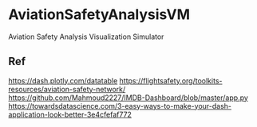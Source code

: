 # AviationSafetyAnalysisVM
Aviation Safety Analysis Visualization Simulator

## Ref
https://dash.plotly.com/datatable
https://flightsafety.org/toolkits-resources/aviation-safety-network/
https://github.com/Mahmoud2227/IMDB-Dashboard/blob/master/app.py
https://towardsdatascience.com/3-easy-ways-to-make-your-dash-application-look-better-3e4cfefaf772
